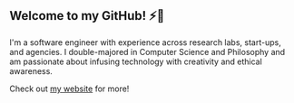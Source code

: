 ## Welcome to my GitHub! ⚡🤖

I'm a software engineer with experience across research labs, start-ups, and agencies. I double-majored in Computer Science and Philosophy and am passionate about infusing technology with creativity and ethical awareness.

Check out [my website](https://madbusse.com/) for more!
